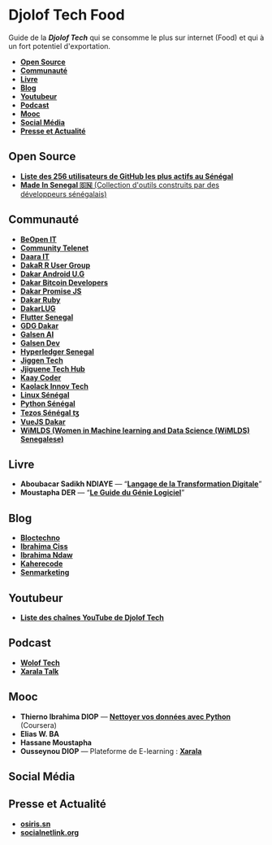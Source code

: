 # Djolof Tech Food

Guide de la ***Djolof Tech*** qui se consomme le plus sur internet (Food) et qui à un fort potentiel d'exportation.

* [**Open Source**](#Open-Source)
* [**Communauté**](#Communauté)
* [**Livre**](#Livre)
* [**Blog**](#Blog)
* [**Youtubeur**](#Youtubeur)
* [**Podcast**](#Podcast)
* [**Mooc**](#Mooc)
* [**Social Média**](#Social-Média)
* [**Presse et Actualité**](#Presse-et-Actualité)

## Open Source

* [**Liste des 256 utilisateurs de GitHub les plus actifs au Sénégal**](https://commits.top/senegal_private.html)
* [**Made In Senegal 🇸🇳** (Collection d'outils construits par des développeurs sénégalais)](https://github.com/Galsen-Dev-LAB/made-in-senegal)

## Communauté

* [**BeOpen IT**](https://twitter.com/beopenit)
* [**Community Telenet**](https://twitter.com/com_tele_net)
* [**Daara IT**](https://twitter.com/daara_it)
* [**DakaR R User Group**](https://twitter.com/dakarusers)
* [**Dakar Android U.G**](https://twitter.com/dakarandroidug)
* [**Dakar Bitcoin Developers**](https://twitter.com/dakarbitcoin)
* [**Dakar Promise JS**](https://twitter.com/dakarpromisejs)
* [**Dakar Ruby**](https://twitter.com/dakar_ruby)
* [**DakarLUG**](https://twitter.com/dakarlug)
* [**Flutter Senegal**](https://twitter.com/fluttersenegal)
* [**GDG Dakar**](https://twitter.com/gdg_dakar)
* [**Galsen AI**](https://twitter.com/galsenai)
* [**Galsen Dev**](https://twitter.com/galsendev221)
* [**Hyperledger Senegal**](https://twitter.com/hyperledgersen)
* [**Jiggen Tech**](https://twitter.com/jiggentech)
* [**Jjiguene Tech Hub**](https://twitter.com/jjiguenetech)
* [**Kaay Coder**](https://twitter.com/kaaycoder)
* [**Kaolack Innov Tech**](https://twitter.com/kaolacktech)
* [**Linux Sénégal**](https://twitter.com/linuxsenegal)
* [**Python Sénégal**](https://twitter.com/pythonsenegal)
* [**Tezos Sénégal ꜩ**](https://twitter.com/tezossenegal)
* [**VueJS Dakar**](https://twitter.com/dakarvue)
* [**WiMLDS (Women in Machine learning and Data Science (WiMLDS) Senegalese)**](https://twitter.com/wimlds_dakar)

## Livre

* **Aboubacar Sadikh NDIAYE** — “[**Langage de la Transformation Digitale**](https://langagedigital.com)”
* **Moustapha DER** — “[**Le Guide du Génie Logiciel**](https://www.facebook.com/leguidedugenielogiciel/)”

## Blog

* [**Bloctechno**](https://bloctechno.wordpress.com)
* [**Ibrahima Ciss**](https://iciss.dev/)
* [**Ibrahima Ndaw**](https://www.ibrahima-ndaw.com/)
* [**Kaherecode**](https://www.kaherecode.com/)
* [**Senmarketing**](https://blog.senmarketing.net)

## Youtubeur

* [**Liste des chaînes YouTube de Djolof Tech**](https://github.com/daoodaba975/senegal-YouTuber-Dev-List)

## Podcast

* [**Wolof Tech**](https://woloftech.buzzsprout.com/)
* [**Xarala Talk**](https://anchor.fm/xarala-talk)

## Mooc

* **Thierno Ibrahima DIOP** — [**Nettoyer vos données avec Python**](https://www.coursera.org/projects/nettoyer-donnees-python) (Coursera)
* **Elias W. BA**
* **Hassane Moustapha**
* **Ousseynou DIOP**  — Plateforme de E-learning : [**Xarala**](https://xarala.co)

## Social Média

## Presse et Actualité

* [**osiris.sn**](http://www.osiris.sn/)
* [**socialnetlink.org**](https://www.socialnetlink.org/)
